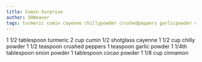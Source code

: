 ```yaml
---
title: Cumin Surprise
author: SRWeaver
tags: turmeric cumin cayenne chillypowder crushedpeppers garlicpowder onionpowder cocaopowder cinnamon
---
```

1 1/2 tablespoon  turmeric
2 cup  cumin
1/2 shotglass  cayenne
1 1/2 cup  chilly powder
1 1/2 teaspoon  crushed peppers
1 teaspoon  garlic powder
1 1/4th tablespoon  onion powder
1 tablespoon  cocao powder
1 1/8 cup  cinnamon
